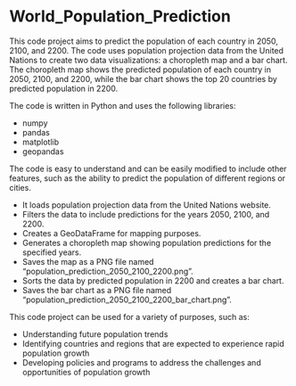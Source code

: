 # World_Population_Prediction
This code project aims to predict the population of each country in 2050, 2100, and 2200. The code uses population projection data from the United Nations to create two data visualizations: a choropleth map and a bar chart. The choropleth map shows the predicted population of each country in 2050, 2100, and 2200, while the bar chart shows the top 20 countries by predicted population in 2200.


The code is written in Python and uses the following libraries:

- numpy
- pandas
- matplotlib
- geopandas

The code is easy to understand and can be easily modified to include other features, such as the ability to predict the population of different regions or cities.

- It loads population projection data from the United Nations website.
- Filters the data to include predictions for the years 2050, 2100, and 2200.
- Creates a GeoDataFrame for mapping purposes.
- Generates a choropleth map showing population predictions for the specified years.
- Saves the map as a PNG file named “population_prediction_2050_2100_2200.png”.
- Sorts the data by predicted population in 2200 and creates a bar chart.
- Saves the bar chart as a PNG file named “population_prediction_2050_2100_2200_bar_chart.png”.



This code project can be used for a variety of purposes, such as:

- Understanding future population trends
- Identifying countries and regions that are expected to experience rapid population growth
- Developing policies and programs to address the challenges and opportunities of population growth

